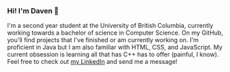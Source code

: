 ### Hi! I'm Daven 👋 

I'm a second year student at the University of British Columbia, currently working towards a bachelor of science in Computer Science. On my GitHub, you'll find projects that I've finished or am currently working on. I'm proficient in Java but I am also familiar with HTML, CSS, and JavaScript. My current obsession is learning all that has C++ has to offer (painful, I know). Feel free to check out [my LinkedIn](https://www.linkedin.com/in/davenfroberg/) and send me a message! 

<!--
**davenfroberg/davenfroberg** is a ✨ _special_ ✨ repository because its `README.md` (this file) appears on your GitHub profile.

Here are some ideas to get you started:

- 🔭 I’m currently working on ...
- 🌱 I’m currently learning ...
- 👯 I’m looking to collaborate on ...
- 🤔 I’m looking for help with ...
- 💬 Ask me about ...
- 📫 How to reach me: ...
- 😄 Pronouns: ...
- ⚡ Fun fact: ...
-->
